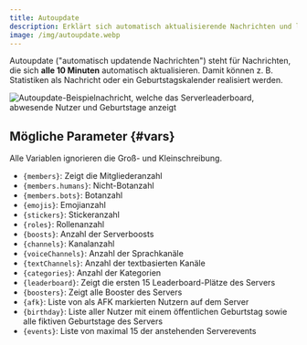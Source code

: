 ```yaml
---
title: Autoupdate
description: Erklärt sich automatisch aktualisierende Nachrichten und listet mögliche Parameter auf.
image: /img/autoupdate.webp
---
```


Autoupdate ("automatisch updatende Nachrichten") steht für Nachrichten, die sich **alle 10 Minuten** automatisch aktualisieren. Damit können z. B. Statistiken als Nachricht oder ein Geburtstagskalender realisiert werden.

![Autoupdate-Beispielnachricht, welche das Serverleaderboard, abwesende Nutzer und Geburtstage anzeigt](/img/autoupdate.webp)

## Mögliche Parameter {#vars}

Alle Variablen ignorieren die Groß- und Kleinschreibung.

- `{members}`: Zeigt die Mitgliederanzahl
- `{members.humans}`: Nicht-Botanzahl
- `{members.bots}`: Botanzahl
- `{emojis}`: Emojianzahl
- `{stickers}`: Stickeranzahl
- `{roles}`: Rollenanzahl
- `{boosts}`: Anzahl der Serverboosts
- `{channels}`: Kanalanzahl
- `{voiceChannels}`: Anzahl der Sprachkanäle
- `{textChannels}`: Anzahl der textbasierten Kanäle
- `{categories}`: Anzahl der Kategorien
- `{leaderboard}`: Zeigt die ersten 15 Leaderboard-Plätze des Servers
- `{boosters}`: Zeigt alle Booster des Servers
- `{afk}`: Liste von als AFK markierten Nutzern auf dem Server
- `{birthday}`: Liste aller Nutzer mit einem öffentlichen Geburtstag sowie alle fiktiven Geburtstage des Servers
- `{events}`: Liste von maximal 15 der anstehenden Serverevents
